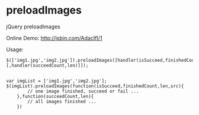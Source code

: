 preloadImages
=============

jQuery preloadImages

Online Demo: http://jsbin.com/AdacIfI/1

Usage:

    $(['img1.jpg','img2.jpg']).preloadImages([handler(isSucceed,finishedCount,len,src)[,handler(succeedCount,len)]]);


    var imgList = ['img1.jpg','img2.jpg'];
    $(imgList).preloadImages(function(isSucceed,finishedCount,len,src){
            // one image finished, succeed or fail ...              
        },function(succeedCount,len){
            // all images finished ...
        })